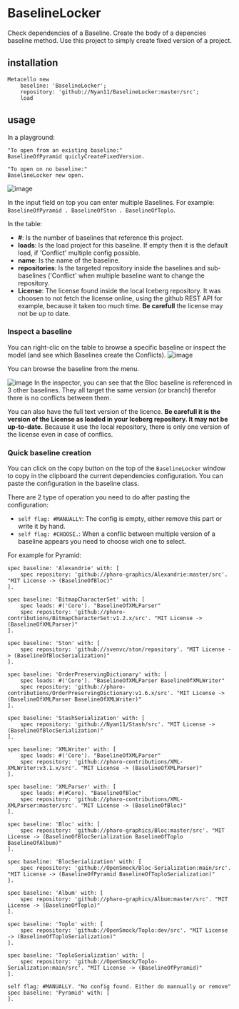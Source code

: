 # BaselineLocker

Check dependencies of a Baseline.
Create the body of a depencies baseline method.
Use this project to simply create fixed version of a project.

## installation

```st
Metacello new
	baseline: 'BaselineLocker';
	repository: 'github://Nyan11/BaselineLocker:master/src';
	load
```

## usage

In a playground:
```st
"To open from an existing baseline:"
BaselineOfPyramid quiclyCreateFixedVersion.

"To open on no baseline:"
BaselineLocker new open.
```

![image](https://github.com/user-attachments/assets/97c8f7e6-f135-46f1-8927-62edb3961062)

In the input field on top you can enter multiple Baselines.
For example: `BaselineOfPyramid . BaselineOfSton . BaselineOfToplo`.

In the table:
- **#**: Is the number of baselines that reference this project.
- **loads**: Is the load project for this baseline. If empty then it is the default load, if 'Conflict' multiple config possible.
- **name**: Is the name of the baseline.
- **repositories**: Is the targeted repository inside the baselines and sub-baselines ('Conflict' when multiple baseline want to change the repository.
- **License**: The license found inside the local Iceberg repository. It was choosen to not fetch the license online, using the github REST API for example, because it taken too much time. **Be carefull** the license may not be up to date. 

### Inspect a baseline

You can right-clic on the table to browse a specific baseline or inspect the model (and see which Baselines create the Conflicts).
![image](https://github.com/user-attachments/assets/f84ec093-99e7-42a0-a825-a4e73852e113)

You can browse the baseline from the menu.

![image](https://github.com/user-attachments/assets/2289e864-2c72-43b2-95c0-440bfed543a9)
In the inspector, you can see that the Bloc baseline is referenced in 3 other baselines.
They all target the same version (or branch) therefor there is no conflicts between them.

You can also have the full text version of the licence.
**Be carefull it is the version of the License as loaded in your Iceberg repository.
It may not be up-to-date.**
Because it use the local repository, there is only one version of the license even in case of conflics.

### Quick baseline creation

You can click on the copy button on the top of the `BaselineLocker` window to copy in the clipboard the current dependencies configuration.
You can paste the configuration in the baseline class.

There are 2 type of operation you need to do after pasting the configuration:
- `self flag: #MANUALLY`: The config is empty, either remove this part or write it by hand.
- `self flag: #CHOOSE.`: When a conflic between multiple version of a baseline appears you need to choose wich one to select.

For example for Pyramid:
```st
spec baseline: 'Alexandrie' with: [
	spec repository: 'github://pharo-graphics/Alexandrie:master/src'. "MIT License -> (BaselineOfBloc)"
].

spec baseline: 'BitmapCharacterSet' with: [
	spec loads: #('Core'). "BaselineOfXMLParser"
	spec repository: 'github://pharo-contributions/BitmapCharacterSet:v1.2.x/src'. "MIT License -> (BaselineOfXMLParser)"
].

spec baseline: 'Ston' with: [
	spec repository: 'github://svenvc/ston/repository'. "MIT License -> (BaselineOfBlocSerialization)"
].

spec baseline: 'OrderPreservingDictionary' with: [
	spec loads: #('Core'). "BaselineOfXMLParser BaselineOfXMLWriter"
	spec repository: 'github://pharo-contributions/OrderPreservingDictionary:v1.6.x/src'. "MIT License -> (BaselineOfXMLParser BaselineOfXMLWriter)"
].

spec baseline: 'StashSerialization' with: [
	spec repository: 'github://Nyan11/Stash/src'. "MIT License -> (BaselineOfBlocSerialization)"
].

spec baseline: 'XMLWriter' with: [
	spec loads: #('Core'). "BaselineOfXMLParser"
	spec repository: 'github://pharo-contributions/XML-XMLWriter:v3.1.x/src'. "MIT License -> (BaselineOfXMLParser)"
].

spec baseline: 'XMLParser' with: [
	spec loads: #(#Core). "BaselineOfBloc"
	spec repository: 'github://pharo-contributions/XML-XMLParser:master/src'. "MIT License -> (BaselineOfBloc)"
].

spec baseline: 'Bloc' with: [
	spec repository: 'github://pharo-graphics/Bloc:master/src'. "MIT License -> (BaselineOfBlocSerialization BaselineOfToplo BaselineOfAlbum)"
].

spec baseline: 'BlocSerialization' with: [
	spec repository: 'github://OpenSmock/Bloc-Serialization:main/src'. "MIT License -> (BaselineOfPyramid BaselineOfToploSerialization)"
].

spec baseline: 'Album' with: [
	spec repository: 'github://pharo-graphics/Album:master/src'. "MIT License -> (BaselineOfToplo)"
].

spec baseline: 'Toplo' with: [
	spec repository: 'github://OpenSmock/Toplo:dev/src'. "MIT License -> (BaselineOfToploSerialization)"
].

spec baseline: 'ToploSerialization' with: [
	spec repository: 'github://OpenSmock/Toplo-Serialization:main/src'. "MIT License -> (BaselineOfPyramid)"
].

self flag: #MANUALLY. "No config found. Either do mannually or remove"
spec baseline: 'Pyramid' with: [
].


```

